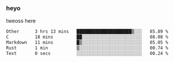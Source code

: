 ### heyo
tweoss here

<!--START_SECTION:waka-->

```txt
Other      3 hrs 13 mins   █████████████████████▒░░░   85.89 %
C          18 mins         ██░░░░░░░░░░░░░░░░░░░░░░░   08.08 %
Markdown   11 mins         █▒░░░░░░░░░░░░░░░░░░░░░░░   05.05 %
Rust       1 min           ▒░░░░░░░░░░░░░░░░░░░░░░░░   00.74 %
Text       0 secs          ░░░░░░░░░░░░░░░░░░░░░░░░░   00.24 %
```

<!--END_SECTION:waka-->

<!--
**Tweoss/tweoss** is a ✨ _special_ ✨ repository because its `README.md` (this file) appears on your GitHub profile.

Here are some ideas to get you started:

- 🔭 I’m currently working on ...
- 🌱 I’m currently learning ...
- 👯 I’m looking to collaborate on ...
- 🤔 I’m looking for help with ...
- 💬 Ask me about ...
- 📫 How to reach me: ...
- 😄 Pronouns: ...
- ⚡ Fun fact: ...
-->
